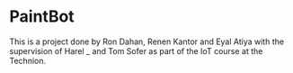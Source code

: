 # PaintBot
This is a project done by Ron Dahan, Renen Kantor and Eyal Atiya with the supervision of Harel _ and Tom Sofer as part of the IoT course at the Technion.
